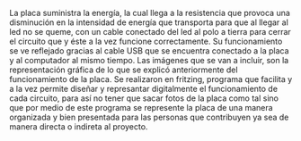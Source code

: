 La placa suministra la energía, la cual llega a la resistencia que provoca una disminución en la intensidad de energía que transporta para que al llegar al led no se queme, con un cable conectado del led al polo a tierra para cerrar el circuito que y éste a la vez funcione correctamente. Su funcionamiento se ve reflejado gracias al cable USB que se encuentra conectado a la placa y al computador al mismo tiempo.
Las imágenes que se van a incluir, son la representación gráfica de lo que se explicó anteriormente del funcionamiento de la placa. 
Se realizaron en fritzing, programa que facilita y a la vez permite diseñar y represantar digitalmente el funcionamiento de cada circuito, para así no tener que sacar fotos de la placa como tal sino que por medio de este programa se represente la placa de una manera organizada y bien presentada para las personas que contribuyen ya sea de manera directa o indireta al proyecto.
